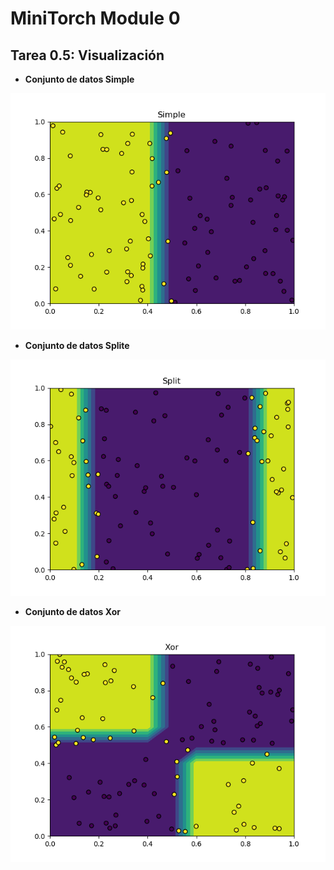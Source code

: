 # MiniTorch Module 0

## Tarea 0.5: Visualización

* **Conjunto de datos Simple**

![Simple](img/Simple.png)

* **Conjunto de datos Splite**

![Simple](img/Split.png)

* **Conjunto de datos Xor**

![Simple](img/Xor.png)
